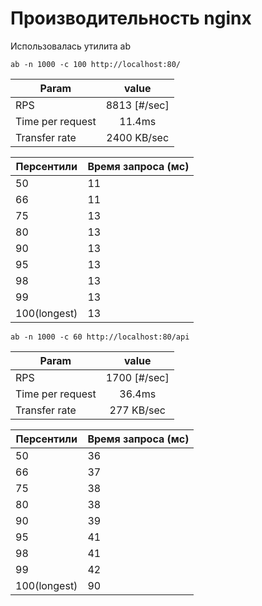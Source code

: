 <h1>Производительность nginx</h1>

Использовалась утилита ab </br>

```shell
ab -n 1000 -c 100 http://localhost:80/
```

| Param            | value           |
| -----------------|:---------------:|
| RPS              | 8813 [#/sec]    | 
| Time per request | 11.4ms         |  
| Transfer rate    | 2400 KB/sec      |


| Персентили  | Время запроса (мс) |
|-------------|---------------|
| 50          | 11  |
| 66          | 11  |
| 75          | 13  |
| 80          | 13  |
| 90          | 13  |
| 95          | 13  |
| 98          | 13  |
| 99          | 13  |
| 100(longest)| 13  |

```shell
ab -n 1000 -c 60 http://localhost:80/api
```

| Param            | value           |
| -----------------|:---------------:|
| RPS              | 1700 [#/sec]    | 
| Time per request | 36.4ms         |  
| Transfer rate    | 277 KB/sec      |


| Персентили  | Время запроса (мс) |
|-------------|---------------|
| 50          | 36  |
| 66          | 37  |
| 75          | 38  |
| 80          | 38  |
| 90          | 39  |
| 95          | 41  |
| 98          | 41  |
| 99          | 42  |
| 100(longest)| 90  |
